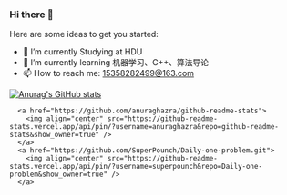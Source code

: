 ### Hi there 👋

Here are some ideas to get you started:

- 🔭 I’m currently Studying at HDU
- 🌱 I’m currently learning 机器学习、C++、算法导论
- 📫 How to reach me: 15358282499@163.com

[![Anurag's GitHub stats](https://github-readme-stats.vercel.app/api?username=superpounch&count_private=true&show_icons=true&theme=flag-india)](https://github.com/anuraghazra/github-readme-stats)

```
  <a href="https://github.com/anuraghazra/github-readme-stats">
    <img align="center" src="https://github-readme-stats.vercel.app/api/pin/?username=anuraghazra&repo=github-readme-stats&show_owner=true" />
  </a>
  <a href="https://github.com/SuperPounch/Daily-one-problem.git">
    <img align="center" src="https://github-readme-stats.vercel.app/api/pin/?username=superpounch&repo=Daily-one-problem&show_owner=true" />
  </a>
```
